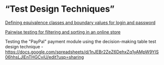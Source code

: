 # “Test Design Techniques”

[Defining equivalence classes and boundary values for login and password](https://docs.google.com/spreadsheets/d/1WHT9ynu_GgZ5eDkozLjU-Fo70EX-njdheYGdoX-YM-g/edit?usp=sharing)

[Pairwise testing for filtering and sorting in an online store](https://docs.google.com/spreadsheets/d/11xVWFEm2CtEuTaBOIGr90gps4uBUJRh4ArXKnIsYkq0/edit?usp=drive_link)

Testing the "PayPal" payment module using the decision-making table test design technique - https://docs.google.com/spreadsheets/d/1nJEBr2ZeZ6DehxZq1yAMpW9YIS06hhsLJlEnTHGCviU/edit?usp=sharing
